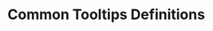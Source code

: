 # Common Tooltips Definitions

<!-- Define your terms and definitions here using the format: -->
<!-- [^term]: definition text -->

[^Campaign]: A collection of Sessions played by the same (or generally the same) group of players.
[^Character]: A character within the Setting (generally an NPC).  Characters can represent anything from a minor enemy to a shopkeeper to a god.  They belong to a Species.
[^Characters]: A character within the Setting (generally an NPC).  Characters can represent anything from a minor enemy to a shopkeeper to a god.  They belong to a Species.
[^Entry]: A Character, Location, or Organization in your Setting.
[^Entries]: Characters, Locations, and Organizations in your Setting.
[^Fantastic Locations]: Per the Lazy DM, these are the backdrops to the Vignettes.  We connect them directly to Locations from Session for easy resuse and connection to Foundry scenes.
[^Location]: A location within the Setting.  Locations represent a place in the Setting and can describe anything from a room in a dungeon to a nation to a different plane of existence.  They have a hierarchichal structure.
[^Locations]: A location within the Setting.  Locations represent a place in the Setting and can describe anything from a room in a dungeon to a nation to a different plane of existence.  They have a hierarchichal structure.
[^Lore]: Called "Secrets and Clues" by The Lazy DM, short bits of lore that you may give out to the players over the course of a session.
[^Magic items]: Per The Lazy DM, special loot you may consider giving the players during the session. We connect them to Foundry Items to make it easy to drop onto the scene or character sheet.
[^Relevant Monsters]: Per The Lazy DM, the enemies that the players may face in that session.  Separated from Vignettes because you aren't assuming ahead of time where they will come in. We connect them to Foundry actors to make easy to get relevant details and add to a scene.
[^Important NPCs]: Per The Lazy DM,  the NPCs that the players may encounter in a session.  We connect them directly to Characters in the Setting.
[^Organization]: An organization within the Setting.  Organizations represent a group of characters and can describe anything from a clan to a guild to a religion. They have a hierarchichal structure.
[^Organizations]: An organization within the Setting.  Organizations represent a group of characters and can describe anything from a clan to a guild to a religion. They have a hierarchichal structure.
[^Play mode]: Indicated by the Prep/Play toggle in the title bar, this is the mode where you're actively running a session with your players.  It enables a variety of special functionality.
[^Prep mode]: Indicated by the Prep/Play toggle in the title bar, this is the default mode where you're typically building out your Setting and preparing for the next Session.
[^Session]: A single play session. When running in "Play Mode", the most recent Session is enabled with additional functionality that you can use during your play session.
[^Setting]: The fictional setting where your Campaigns take place (i.e. the equivalent of The Forgotten Realms, Eberron, etc.).
[^Species]: The species or race of a Character.  They are defined in the module's settings and are used to facilitate search and AI character description/image creation.
[^Strong start]: Per The Lazy DM, a situation that immediately immerses players in the action and world of the game, pulling them out of their real-world distractions.
[^Topic]: A category that organizes related Entries. There are three Topics: Characters, Locations, and Organizations.
[^Type]: A user-defined categorization of Entries to assist in finding Entries within a Topic. For example, Characters might have Types such as NPC, PC, Monster, etc.; Locations could have Types such as City, Town, Dungeon, Ruin, etc.  They can be shown in the Setting tree, and are used to facilitate search and AI character description/image creation.
[^Vignettes]: Called "Scenes" by The Lazy DM, a framework of potential elements that can be used to build a session. They are not necessarily a fixed, linear script but rather a collection of ideas, encounters, or plot points that can be woven together depending on player actions and the flow of the game.
